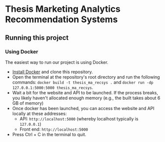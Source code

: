 # Thesis Marketing Analytics Recommendation Systems
## Running this project

### Using Docker

The easiest way to run our project is using Docker.

- [Install Docker](docs/install_docker.md) and clone this repository.
- Open the terminal at the repository's root directory and run the following commands: `docker build -t thesis_ma_recsys .` and `docker run -dp 127.0.0.1:5000:5000 thesis_ma_recsys`.
- Wait a bit for the website and API to be launched. If the process breaks, you likely haven't allocated enough memory (e.g., the built takes about 6 GB of memory)
- Once docker has been launched, you can access the website and API locally at these addresses:
    - API: `http://localhost:5000` (whereby localhost typically is `127.0.0.1`)
    - Front end: `http://localhost:5000`
- Press Ctrl + C in the terminal to quit.
